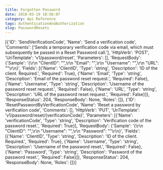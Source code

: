 ```yaml
---
title: Forgotten Password
date: 2018-03-19 18:56:07
category: Api Reference
tags: AuthenticationAndAuthorization
slug: PasswordResets
---
```

[{'ID': 'SendVerificationCode', 'Name': 'Send a verification code', 'Comments': ['Sends a temporary verification code via email, which must subsequently be passed in a Reset Password call.'], 'HttpVerb': 'POST', 'UriTemplate': 'v1/password/reset', 'Parameters': [], 'RequestBody': {'Sample': '{\r\n  "ClientID": "",\r\n  "Email": "",\r\n  "Username": "",\r\n  "URL": ""\r\n}', 'Fields': [{'Name': 'ClientID', 'Type': 'string', 'Description': 'ID of the client. Required.', 'Required': True}, {'Name': 'Email', 'Type': 'string', 'Description': 'Email of the password reset request.', 'Required': False}, {'Name': 'Username', 'Type': 'string', 'Description': 'Username of the password reset request.', 'Required': False}, {'Name': 'URL', 'Type': 'string', 'Description': 'URL of the password reset request.', 'Required': False}]}, 'ResponseStatus': 204, 'ResponseBody': None, 'Roles': []}, {'ID': 'ResetPasswordByVerificationCode', 'Name': 'Reset a password by verification code', 'Comments': [], 'HttpVerb': 'PUT', 'UriTemplate': 'v1/password/reset/{verificationCode}', 'Parameters': [{'Name': 'verificationCode', 'Type': 'string', 'Description': 'Verification code of the password reset.', 'Required': True}], 'RequestBody': {'Sample': '{\r\n  "ClientID": "",\r\n  "Username": "",\r\n  "Password": ""\r\n}', 'Fields': [{'Name': 'ClientID', 'Type': 'string', 'Description': 'ID of the client. Required.', 'Required': True}, {'Name': 'Username', 'Type': 'string', 'Description': 'Username of the password reset.', 'Required': False}, {'Name': 'Password', 'Type': 'string', 'Description': 'Password of the password reset.', 'Required': False}]}, 'ResponseStatus': 204, 'ResponseBody': None, 'Roles': []}]